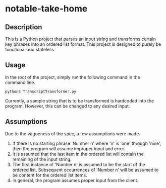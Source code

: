 # notable-take-home

## Description

This is a Python project that parses an input string and transforms certain key phrases
into an ordered list format. This project is designed to purely be functional and stateless.

## Usage

In the root of the project, simply run the following command in the command line.

```
python3 TranscriptTransformer.py
```

Currently, a sample string that is to be transformed is hardcoded into the program. However,
this can be changed to any desired input.

## Assumptions

Due to the vagueness of the spec, a few assumptions were made.

1. If there is no starting phrase 'Number n' where 'n' is 'one' through 'nine',
then the program will assume improper input and error.
2. It is assumed that the last item in the ordered list will contain the remaining
of the input string.
3. The first instance of 'Number n' is assumed to be the start of the ordered list.
Subsequent occurrences of 'Number n' will be assumed to be content for the ordered
list items.
4. In general, the program assumes proper input from the client.

